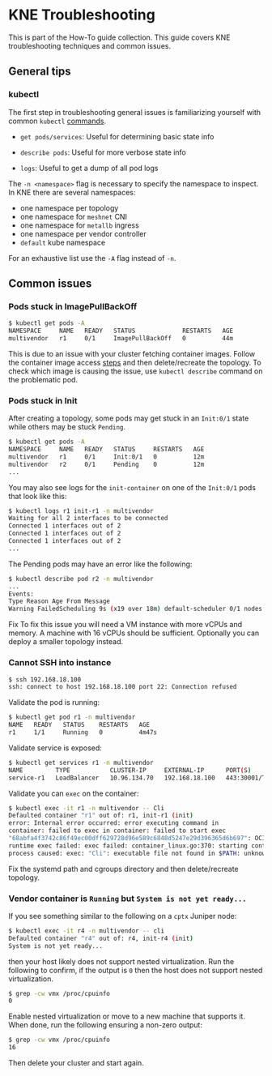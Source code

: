 # KNE Troubleshooting

This is part of the How-To guide collection. This guide covers KNE
troubleshooting techniques and common issues.

## General tips

### kubectl

The first step in troubleshooting general issues is familiarizing yourself with
common `kubectl`
[commands](https://kubernetes.io/docs/reference/kubectl/cheatsheet/).

- `get pods/services`: Useful for determining basic state info

- `describe pods`: Useful for more verbose state info

- `logs`: Useful to get a dump of all pod logs

The `-n <namespace>` flag is necessary to specify the namespace to inspect. In
KNE there are several namespaces:

- one namespace per topology
- one namespace for `meshnet` CNI
- one namespace for `metallb` ingress
- one namespace per vendor controller
- `default` kube namespace

For an exhaustive list use the `-A` flag instead of `-n`.

## Common issues

### Pods stuck in ImagePullBackOff

```bash
$ kubectl get pods -A
NAMESPACE     NAME   READY   STATUS             RESTARTS   AGE
multivendor   r1     0/1     ImagePullBackOff   0          44m
```

This is due to an issue with your cluster fetching container images. Follow the
container image access [steps](create_topology.md#container_images) and then
delete/recreate the topology. To check which image is causing the issue, use
`kubectl describe` command on the problematic pod.

### Pods stuck in Init

After creating a topology, some pods may get stuck in an `Init:0/1` state while
others may be stuck `Pending`.

```bash
$ kubectl get pods -A
NAMESPACE     NAME   READY   STATUS     RESTARTS   AGE
multivendor   r1     0/1     Init:0/1   0          12m
multivendor   r2     0/1     Pending    0          12m
...
```

You may also see logs for the `init-container` on one of the `Init:0/1` pods
that look like this:

```bash
$ kubectl logs r1 init-r1 -n multivendor
Waiting for all 2 interfaces to be connected
Connected 1 interfaces out of 2
Connected 1 interfaces out of 2
Connected 1 interfaces out of 2
...
```

The Pending pods may have an error like the following:

```bash
$ kubectl describe pod r2 -n multivendor
...
Events:
Type Reason Age From Message
Warning FailedScheduling 9s (x19 over 18m) default-scheduler 0/1 nodes are available: 1 Insufficient cpu.
```

Fix To fix this issue you will need a VM instance with more vCPUs and memory.
A machine with 16 vCPUs should be
sufficient. Optionally you can deploy a smaller topology instead.

### Cannot SSH into instance

```bash
$ ssh 192.168.18.100
ssh: connect to host 192.168.18.100 port 22: Connection refused
```

Validate the pod is running:

```bash
$ kubectl get pod r1 -n multivendor
NAME   READY   STATUS    RESTARTS   AGE
r1     1/1     Running   0          4m47s
```

Validate service is exposed:

```bash
$ kubectl get services r1 -n multivendor
NAME         TYPE           CLUSTER-IP     EXTERNAL-IP      PORT(S)                                     AGE
service-r1   LoadBalancer   10.96.134.70   192.168.18.100   443:30001/TCP,22:30004/TCP,6030:30005/TCP   4m22s
```

Validate you can `exec` on the container:

```bash
$ kubectl exec -it r1 -n multivendor -- Cli
Defaulted container "r1" out of: r1, init-r1 (init)
error: Internal error occurred: error executing command in
container: failed to exec in container: failed to start exec
"68abfa4f3742c86f49ec00dff629728d96e589c6848d5247e29d396365d6b697": OCI
runtime exec failed: exec failed: container_linux.go:370: starting container
process caused: exec: "Cli": executable file not found in $PATH: unknown
```

Fix the systemd path and cgroups directory and then delete/recreate topology.

### Vendor container is `Running` but `System is not yet ready...`

If you see something similar to the following on a `cptx` Juniper node:

```bash
$ kubectl exec -it r4 -n multivendor -- cli
Defaulted container "r4" out of: r4, init-r4 (init)
System is not yet ready...
```

then your host likely does not support nested virtualization. Run the following
to confirm, if the output is `0` then the host does not support nested
virtualization.

```bash
$ grep -cw vmx /proc/cpuinfo
0
```

Enable nested virtualization or move to a new machine that supports it.
When done, run the following ensuring a non-zero output:

```bash
$ grep -cw vmx /proc/cpuinfo
16
```

Then delete your cluster and start again.

